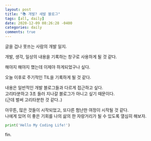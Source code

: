 ```yaml
---
layout: post
title: "📚 개발? 새발 블로그"
tags: [all, daily]
date: 2020-12-09 08:26:28 -0400
categories: daily
comments: true
---
```

글을 겁나 못쓰는 사람의 개발 일지.

개발, 생각, 일상의 내용을 기록하는 창구로 사용하게 될 것 같다.

해야지 해야지 했는데 이제야 하게되었구나 싶다.

오늘 이후로 주기적인 TIL을 기록하게 될 것 같다.

내용은 일반적인 개발 블로그들과 다르게 접근하고 싶다.  
고리타분하고 3초 들러 지나갈 블로그가 아니고 싶기 때문이다.  
(근데 벌써 고리타분한 것 같다..)

아무튼, 많은 것들이 시작되었고, 또다른 험난한 여정이 시작될 것 같다.  
나에게 있어 이 좋은 기회를 나의 삶의 한 자랑거리가 될 수 있도록 열심히 해보자.  

```python
print('Hello My Coding Life!')
```

fin.